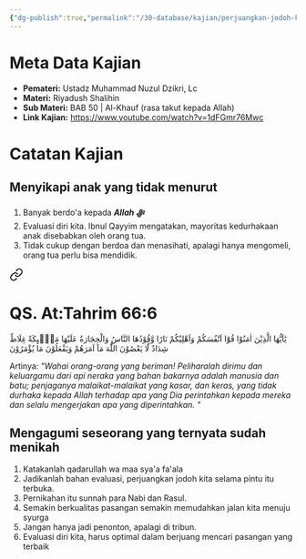 ```yaml
---
{"dg-publish":true,"permalink":"/30-database/kajian/perjuangkan-jodoh-kita/","tags":["kajian"]}
---
```





# Meta Data Kajian 
<div><ul class="dataview list-view-ul"><li><span><strong>Pemateri:</strong> Ustadz Muhammad Nuzul Dzikri, Lc</span></li><li><span><strong>Materi:</strong> Riyadush Shalihin</span></li><li><span><strong>Sub Materi:</strong> BAB 50 | Al-Khauf (rasa takut kepada Allah)</span></li><li><span><strong>Link Kajian:</strong> <a rel="noopener nofollow" class="external-link" href="https://www.youtube.com/watch?v=1dFGmr76Mwc" target="_blank">https://www.youtube.com/watch?v=1dFGmr76Mwc</a></span></li></ul></div>

# Catatan Kajian
## Menyikapi anak yang tidak menurut
1. Banyak berdo'a kepada ***Allah ﷻ*** 
2. Evaluasi diri kita. Ibnul Qayyim mengatakan, mayoritas kedurhakaan anak disebabkan oleh orang tua.
3. Tidak cukup dengan berdoa dan menasihati, apalagi hanya mengomeli, orang tua perlu bisa mendidik. 
<div class="transclusion internal-embed is-loaded"><a class="markdown-embed-link" href="/30-database/al-quran/all-surah/#qs-at-tahrim-66-6" aria-label="Open link"><svg xmlns="http://www.w3.org/2000/svg" width="24" height="24" viewBox="0 0 24 24" fill="none" stroke="currentColor" stroke-width="2" stroke-linecap="round" stroke-linejoin="round" class="svg-icon lucide-link"><path d="M10 13a5 5 0 0 0 7.54.54l3-3a5 5 0 0 0-7.07-7.07l-1.72 1.71"></path><path d="M14 11a5 5 0 0 0-7.54-.54l-3 3a5 5 0 0 0 7.07 7.07l1.71-1.71"></path></svg></a><div class="markdown-embed">



# QS. At:Tahrim 66:6
يٰٓاَيُّهَا الَّذِيْنَ اٰمَنُوْا قُوْٓا اَنْفُسَكُمْ وَاَهْلِيْكُمْ نَارًا وَّقُوْدُهَا النَّاسُ وَالْحِجَارَةُ عَلَيْهَا مَلٰۤىِٕكَةٌ غِلَاظٌ شِدَادٌ لَّا يَعْصُوْنَ اللّٰهَ مَآ اَمَرَهُمْ وَيَفْعَلُوْنَ مَا يُؤْمَرُوْنَ 

Artinya: *"Wahai orang-orang yang beriman! Peliharalah dirimu dan keluargamu dari api neraka yang bahan bakarnya adalah manusia dan batu; penjaganya malaikat-malaikat yang kasar, dan keras, yang tidak durhaka kepada Allah terhadap apa yang Dia perintahkan kepada mereka dan selalu mengerjakan apa yang diperintahkan. "*



</div></div>


## Mengagumi seseorang yang ternyata sudah menikah
1. Katakanlah qadarullah wa maa sya'a fa'ala
2. Jadikanlah bahan evaluasi, perjuangkan jodoh kita selama pintu itu terbuka.
3. Pernikahan itu sunnah para Nabi dan Rasul.
4. Semakin berkualitas pasangan semakin memudahkan jalan kita menuju syurga
5. Jangan hanya jadi penonton, apalagi di tribun.
6. Evaluasi diri kita, harus optimal dalam berjuang mencari pasangan yang terbaik

 
 